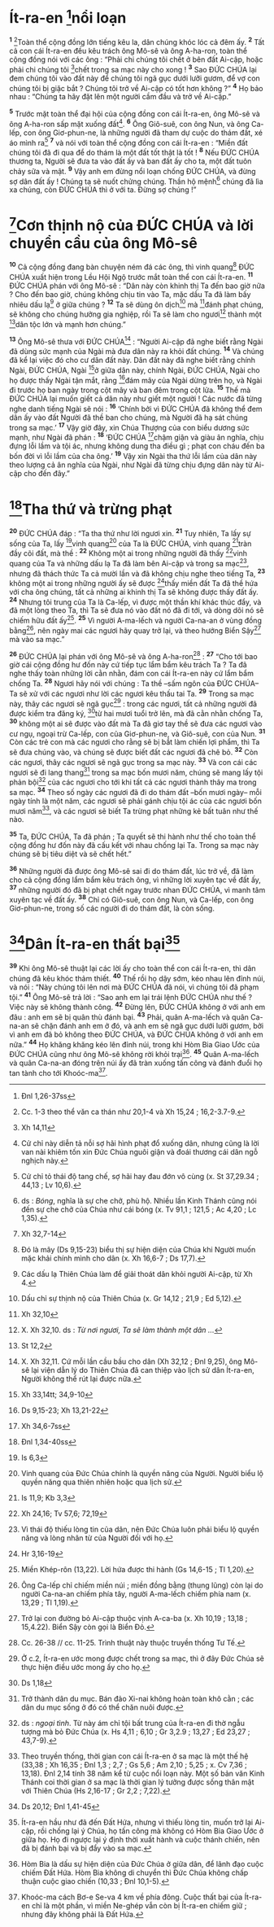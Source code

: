 # Ít-ra-en [^1*]nổi loạn
<sup><b>1</b></sup> [^1]Toàn thể cộng đồng lớn tiếng kêu la, dân chúng khóc lóc cả đêm ấy. <sup><b>2</b></sup> Tất cả con cái Ít-ra-en đều kêu trách ông Mô-sê và ông A-ha-ron, toàn thể cộng đồng nói với các ông : “Phải chi chúng tôi chết ở bên đất Ai-cập, hoặc phải chi chúng tôi [^2*]chết trong sa mạc này cho xong ! <sup><b>3</b></sup> Sao ĐỨC CHÚA lại đem chúng tôi vào đất này để chúng tôi ngã gục dưới lưỡi gươm, để vợ con chúng tôi bị giặc bắt ? Chúng tôi trở về Ai-cập có tốt hơn không ?” <sup><b>4</b></sup> Họ bảo nhau : “Chúng ta hãy đặt lên một người cầm đầu và trở về Ai-cập.”

<sup><b>5</b></sup> Trước mặt toàn thể đại hội của cộng đồng con cái Ít-ra-en, ông Mô-sê và ông A-ha-ron sấp mặt xuống đất[^2]. <sup><b>6</b></sup> Ông Giô-suê, con ông Nun, và ông Ca-lếp, con ông Giơ-phun-ne, là những người đã tham dự cuộc do thám đất, xé áo mình ra[^3] <sup><b>7</b></sup> và nói với toàn thể cộng đồng con cái Ít-ra-en : “Miền đất chúng tôi đã đi qua để do thám là một đất tốt thật là tốt ! <sup><b>8</b></sup> Nếu ĐỨC CHÚA thương ta, Người sẽ đưa ta vào đất ấy và ban đất ấy cho ta, một đất tuôn chảy sữa và mật. <sup><b>9</b></sup> Vậy anh em đừng nổi loạn chống ĐỨC CHÚA, và đừng sợ dân đất ấy ! Chúng ta sẽ nuốt chửng chúng. Thần hộ mệnh[^4] chúng đã lìa xa chúng, còn ĐỨC CHÚA thì ở với ta. Đừng sợ chúng !”

# [^3*]Cơn thịnh nộ của ĐỨC CHÚA và lời chuyển cầu của ông Mô-sê
<sup><b>10</b></sup> Cả cộng đồng đang bàn chuyện ném đá các ông, thì vinh quang[^5] ĐỨC CHÚA xuất hiện trong Lều Hội Ngộ trước mắt toàn thể con cái Ít-ra-en. <sup><b>11</b></sup> ĐỨC CHÚA phán với ông Mô-sê : “Dân này còn khinh thị Ta đến bao giờ nữa ? Cho đến bao giờ, chúng không chịu tin vào Ta, mặc dầu Ta đã làm bấy nhiêu dấu lạ[^6] ở giữa chúng ? <sup><b>12</b></sup> Ta sẽ dùng ôn dịch[^7] mà [^4*]đánh phạt chúng, sẽ không cho chúng hưởng gia nghiệp, rồi Ta sẽ làm cho ngươi[^8] thành một [^5*]dân tộc lớn và mạnh hơn chúng.”

<sup><b>13</b></sup> Ông Mô-sê thưa với ĐỨC CHÚA[^9] : “Người Ai-cập đã nghe biết rằng Ngài đã dùng sức mạnh của Ngài mà đưa dân này ra khỏi đất chúng. <sup><b>14</b></sup> Và chúng đã kể lại việc đó cho cư dân đất này. Dân đất này đã nghe biết rằng chính Ngài, ĐỨC CHÚA, Ngài [^6*]ở giữa dân này, chính Ngài, ĐỨC CHÚA, Ngài cho họ được thấy Ngài tận mắt, rằng [^7*]đám mây của Ngài dừng trên họ, và Ngài đi trước họ ban ngày trong cột mây và ban đêm trong cột lửa. <sup><b>15</b></sup> Thế mà ĐỨC CHÚA lại muốn giết cả dân này như giết một người ! Các nước đã từng nghe danh tiếng Ngài sẽ nói : <sup><b>16</b></sup> ‘Chính bởi vì ĐỨC CHÚA đã không thể đem dân ấy vào đất Người đã thề ban cho chúng, mà Người đã hạ sát chúng trong sa mạc.’ <sup><b>17</b></sup> Vậy giờ đây, xin Chúa Thượng của con biểu dương sức mạnh, như Ngài đã phán : <sup><b>18</b></sup> ‘ĐỨC CHÚA [^8*]chậm giận và giàu ân nghĩa, chịu đựng lỗi lầm và tội ác, nhưng không dung tha điều gì ; phạt con cháu đến ba bốn đời vì lỗi lầm của cha ông.’ <sup><b>19</b></sup> Vậy xin Ngài tha thứ lỗi lầm của dân này theo lượng cả ân nghĩa của Ngài, như Ngài đã từng chịu đựng dân này từ Ai-cập cho đến đây.”

# [^9*]Tha thứ và trừng phạt
<sup><b>20</b></sup> ĐỨC CHÚA đáp : “Ta tha thứ như lời ngươi xin. <sup><b>21</b></sup> Tuy nhiên, Ta lấy sự sống của Ta, lấy [^10*]vinh quang[^10] của Ta là ĐỨC CHÚA, vinh quang [^11*]tràn đầy cõi đất, mà thề : <sup><b>22</b></sup> Không một ai trong những người đã thấy [^12*]vinh quang của Ta và những dấu lạ Ta đã làm bên Ai-cập và trong sa mạc[^11], nhưng đã thách thức Ta cả mười lần và đã không chịu nghe theo tiếng Ta, <sup><b>23</b></sup> không một ai trong những người ấy sẽ được [^13*]thấy miền đất Ta đã thề hứa với cha ông chúng, tất cả những ai khinh thị Ta sẽ không được thấy đất ấy. <sup><b>24</b></sup> Nhưng tôi trung của Ta là Ca-lếp, vì được một thần khí khác thúc đẩy, và đã một lòng theo Ta, thì Ta sẽ đưa nó vào đất nó đã đi tới, và dòng dõi nó sẽ chiếm hữu đất ấy[^12]. <sup><b>25</b></sup> Vì người A-ma-lếch và người Ca-na-an ở vùng đồng bằng[^13], nên ngày mai các ngươi hãy quay trở lại, và theo hướng Biển Sậy[^14] mà vào sa mạc.”

<sup><b>26</b></sup> ĐỨC CHÚA lại phán với ông Mô-sê và ông A-ha-ron[^15] : <sup><b>27</b></sup> “Cho tới bao giờ cái cộng đồng hư đốn này cứ tiếp tục lẩm bẩm kêu trách Ta ? Ta đã nghe thấy toàn những lời cằn nhằn, đám con cái Ít-ra-en này cứ lẩm bẩm chống Ta. <sup><b>28</b></sup> Ngươi hãy nói với chúng : Ta thề –sấm ngôn của ĐỨC CHÚA– Ta sẽ xử với các ngươi như lời các ngươi kêu thấu tai Ta. <sup><b>29</b></sup> Trong sa mạc này, thây các ngươi sẽ ngã gục[^16] : trong các ngươi, tất cả những người đã được kiểm tra đăng ký, [^14*]từ hai mươi tuổi trở lên, mà đã cằn nhằn chống Ta, <sup><b>30</b></sup> không một ai sẽ được vào đất mà Ta đã giơ tay thề sẽ đưa các ngươi vào cư ngụ, ngoại trừ Ca-lếp, con của Giơ-phun-ne, và Giô-suê, con của Nun. <sup><b>31</b></sup> Còn các trẻ con mà các ngươi cho rằng sẽ bị bắt làm chiến lợi phẩm, thì Ta sẽ đưa chúng vào, và chúng sẽ được biết đất các ngươi đã chê bỏ. <sup><b>32</b></sup> Còn các ngươi, thây các ngươi sẽ ngã gục trong sa mạc này. <sup><b>33</b></sup> Và con cái các ngươi sẽ đi lang thang[^17] trong sa mạc bốn mươi năm, chúng sẽ mang lấy tội phản bội[^18] của các ngươi cho tới khi tất cả các ngươi thành thây ma trong sa mạc. <sup><b>34</b></sup> Theo số ngày các ngươi đã đi do thám đất –bốn mươi ngày– mỗi ngày tính là một năm, các ngươi sẽ phải gánh chịu tội ác của các ngươi bốn mươi năm[^19], và các ngươi sẽ biết Ta trừng phạt những kẻ bất tuân như thế nào.

<sup><b>35</b></sup> Ta, ĐỨC CHÚA, Ta đã phán ; Ta quyết sẽ thi hành như thế cho toàn thể cộng đồng hư đốn này đã cấu kết với nhau chống lại Ta. Trong sa mạc này chúng sẽ bị tiêu diệt và sẽ chết hết.”

<sup><b>36</b></sup> Những người đã được ông Mô-sê sai đi do thám đất, lúc trở về, đã làm cho cả cộng đồng lẩm bẩm kêu trách ông, vì những lời xuyên tạc về đất ấy, <sup><b>37</b></sup> những người đó đã bị phạt chết ngay trước nhan ĐỨC CHÚA, vì manh tâm xuyên tạc về đất ấy. <sup><b>38</b></sup> Chỉ có Giô-suê, con ông Nun, và Ca-lếp, con ông Giơ-phun-ne, trong số các người đi do thám đất, là còn sống.

# [^15*]Dân Ít-ra-en thất bại[^20]
<sup><b>39</b></sup> Khi ông Mô-sê thuật lại các lời ấy cho toàn thể con cái Ít-ra-en, thì dân chúng đã kêu khóc thảm thiết. <sup><b>40</b></sup> Thế rồi họ dậy sớm, kéo nhau lên đỉnh núi, và nói : “Này chúng tôi lên nơi mà ĐỨC CHÚA đã nói, vì chúng tôi đã phạm tội.” <sup><b>41</b></sup> Ông Mô-sê trả lời : “Sao anh em lại trái lệnh ĐỨC CHÚA như thế ? Việc này sẽ không thành công. <sup><b>42</b></sup> Đừng lên, ĐỨC CHÚA không ở với anh em đâu : anh em sẽ bị quân thù đánh bại. <sup><b>43</b></sup> Phải, quân A-ma-lếch và quân Ca-na-an sẽ chặn đánh anh em ở đó, và anh em sẽ ngã gục dưới lưỡi gươm, bởi vì anh em đã bỏ không theo ĐỨC CHÚA, và ĐỨC CHÚA không ở với anh em nữa.” <sup><b>44</b></sup> Họ khăng khăng kéo lên đỉnh núi, trong khi Hòm Bia Giao Ước của ĐỨC CHÚA cũng như ông Mô-sê không rời khỏi trại[^21]. <sup><b>45</b></sup> Quân A-ma-lếch và quân Ca-na-an đóng trên núi ấy đã tràn xuống tấn công và đánh đuổi họ tan tành cho tới Khoóc-ma[^22].

[^1]: Cc. 1-3 theo thể văn ca thán như 20,1-4 và Xh 15,24 ; 16,2-3.7-9.
[^2]: Cử chỉ này diễn tả nỗi sợ hãi hình phạt đổ xuống dân, nhưng cũng là lời van nài khiêm tốn xin Đức Chúa nguôi giận và đoái thương cái dân ngỗ nghịch này.
[^3]: Cử chỉ tỏ thái độ tang chế, sợ hãi hay đau đớn vô cùng (x. St 37,29.34 ; 44,13 ; Lv 10,6).
[^4]: ds : <i>Bóng</i>, nghĩa là sự che chở, phù hộ. Nhiều lần Kinh Thánh cũng nói đến sự che chở của Chúa như cái bóng (x. Tv 91,1 ; 121,5 ; Ac 4,20 ; Lc 1,35).
[^5]: Đó là mây (Ds 9,15-23) biểu thị sự hiện diện của Chúa khi Người muốn mặc khải chính mình cho dân (x. Xh 16,6-7 ; Ds 17,7).
[^6]: Các dấu lạ Thiên Chúa làm để giải thoát dân khỏi người Ai-cập, từ Xh 4.
[^7]: Dấu chỉ sự thịnh nộ của Thiên Chúa (x. Gr 14,12 ; 21,9 ; Ed 5,12).
[^8]: X. Xh 32,10. ds : <i>Từ nơi ngươi, Ta sẽ làm thành một dân ...</i>
[^9]: X. Xh 32,11. Cứ mỗi lần cầu bầu cho dân (Xh 32,12 ; Đnl 9,25), ông Mô-sê lại viện dẫn lý do Thiên Chúa đã can thiệp vào lịch sử dân Ít-ra-en, Người không thể rút lại được nữa.
[^10]: Vinh quang của Đức Chúa chính là quyền năng của Người. Người biểu lộ quyền năng qua thiên nhiên hoặc qua lịch sử.
[^11]: Vì thái độ thiếu lòng tin của dân, nên Đức Chúa luôn phải biểu lộ quyền năng và lòng nhân từ của Người đối với họ.
[^12]: Miền Khép-rôn (13,22). Lời hứa được thi hành (Gs 14,6-15 ; Tl 1,20).
[^13]: Ông Ca-lếp chỉ chiếm miền núi ; miền đồng bằng (thung lũng) còn lại do người Ca-na-an chiếm phía tây, người A-ma-lếch chiếm phía nam (x. 13,29 ; Tl 1,19).
[^14]: Trở lại con đường bỏ Ai-cập thuộc vịnh A-ca-ba (x. Xh 10,19 ; 13,18 ; 15,4.22). Biển Sậy còn gọi là Biển Đỏ.
[^15]: Cc. 26-38 // cc. 11-25. Trình thuật này thuộc truyền thống Tư Tế.
[^16]: Ở c.2, Ít-ra-en ước mong được chết trong sa mạc, thì ở đây Đức Chúa sẽ thực hiện điều ước mong ấy cho họ.
[^17]: Trở thành dân du mục. Bán đảo Xi-nai không hoàn toàn khô cằn ; các dân du mục sống ở đó có thể chăn nuôi được.
[^18]: ds : <i>ngoại tình</i>. Từ này ám chỉ tội bất trung của Ít-ra-en đi thờ ngẫu tượng mà bỏ Đức Chúa (x. Hs 4,11 ; 6,10 ; Gr 3,2.9 ; 13,27 ; Ed 23,27 ; 43,7-9).
[^19]: Theo truyền thống, thời gian con cái Ít-ra-en ở sa mạc là một thế hệ (33,38 ; Xh 16,35 ; Đnl 1,3 ; 2,7 ; Gs 5,6 ; Am 2,10 ; 5,25 ; x. Cv 7,36 ; 13,18). Đnl 2,14 tính 38 năm kể từ cuộc nổi loạn này. Một số bản văn Kinh Thánh coi thời gian ở sa mạc là thời gian lý tưởng được sống thân mật với Thiên Chúa (Hs 2,16-17 ; Gr 2,2 ; 7,22).
[^20]: Ít-ra-en hầu như đã đến Đất Hứa, nhưng vì thiếu lòng tin, muốn trở lại Ai-cập, rồi chống lại ý Chúa, họ tấn công mà không có Hòm Bia Giao Ước ở giữa họ. Họ đi ngược lại ý định thời xuất hành và cuộc thánh chiến, nên đã bị đánh bại và bị đẩy vào sa mạc.
[^21]: Hòm Bia là dấu sự hiện diện của Đức Chúa ở giữa dân, để lãnh đạo cuộc chiếm Đất Hứa. Hòm Bia không di chuyển thì Đức Chúa không chấp thuận cuộc giao chiến (10,33 ; Đnl 10,1-5).
[^22]: Khoóc-ma cách Bơ-e Se-va 4 km về phía đông. Cuộc thất bại của Ít-ra-en chỉ là một phần, vì miền Ne-ghép vẫn còn bị Ít-ra-en chiếm giữ ; nhưng đây không phải là Đất Hứa.
[^1*]: Đnl 1,26-37ss
[^2*]: Xh 14,11
[^3*]: Xh 32,7-14
[^4*]: Xh 32,10
[^5*]: St 12,2
[^6*]: Xh 33,14tt; 34,9-10
[^7*]: Ds 9,15-23; Xh 13,21-22
[^8*]: Xh 34,6-7ss
[^9*]: Đnl 1,34-40ss
[^10*]: Is 6,3
[^11*]: Is 11,9; Kb 3,3
[^12*]: Xh 24,16; Tv 57,6; 72,19
[^13*]: Hr 3,16-19
[^14*]: Ds 1,18
[^15*]: Ds 20,12; Đnl 1,41-45
